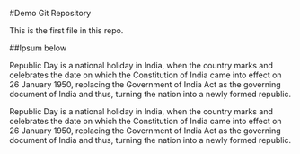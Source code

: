 #Demo Git Repository

This is the first file in this repo.

##Ipsum below

Republic Day is a national holiday in India, when the country marks and celebrates the date on which the Constitution of India came into effect on 26 January 1950, replacing the Government of India Act as the governing document of India and thus, turning the nation into a newly formed republic.


Republic Day is a national holiday in India, when the country marks and celebrates the date on which the Constitution of India came into effect on 26 January 1950, replacing the Government of India Act as the governing document of India and thus, turning the nation into a newly formed republic.